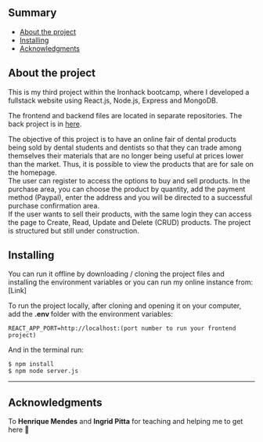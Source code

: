 ## Summary 
- [About the project](#about)
- [Installing](#installing)
- [Acknowledgments](#acknowledgments)

## About the project
This is my third project within the Ironhack bootcamp, where I developed a fullstack website using React.js, Node.js, Express and MongoDB. 

The frontend and backend files are located in separate repositories. The back project is in [here](https://github.com/michaloumen/project3-backend).

The objective of this project is to have an online fair of dental products being sold by dental students and dentists so that they can trade among themselves their materials that are no longer being useful at prices lower than the market. Thus, it is possible to view the products that are for sale on the homepage. <br>
The user can register to access the options to buy and sell products. In the purchase area, you can choose the product by quantity, add the payment method (Paypal), enter the address and you will be directed to a successful purchase confirmation area. <br>
If the user wants to sell their products, with the same login they can access the page to Create, Read, Update and Delete (CRUD) products. The project is structured but still under construction.

## Installing
You can run it offline by downloading / cloning the project files and installing the environment variables or you can run my online instance from: [Link]

To run the project locally, after cloning and opening it on your computer, add the <b>.env </b>folder with the environment variables:

    REACT_APP_PORT=http://localhost:(port number to run your frontend project)

And in the terminal run: 

    $ npm install 
    $ npm node server.js

----------------------------
## Acknowledgments 
To **Henrique Mendes** and **Ingrid Pitta** for teaching and helping me to get here 💖
